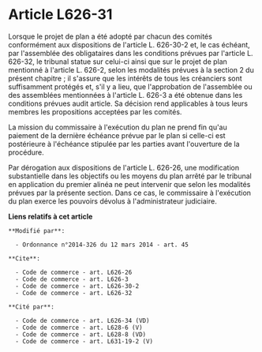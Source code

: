 # Article L626-31

Lorsque le projet de plan a été adopté par chacun des comités conformément aux dispositions de l'article L. 626-30-2 et, le
cas échéant, par l'assemblée des obligataires dans les conditions prévues par l'article L. 626-32, le tribunal statue sur
celui-ci ainsi que sur le projet de plan mentionné à l'article L. 626-2, selon les modalités prévues à la section 2 du
présent chapitre ; il  s'assure que les intérêts de tous les créanciers sont suffisamment protégés et, s'il y a lieu, que
l'approbation de l'assemblée ou des assemblées mentionnées à l'article L. 626-3 a été obtenue dans les conditions prévues
audit article. Sa décision rend applicables à tous leurs membres les propositions acceptées par les comités.

La mission du commissaire à l'exécution du plan ne prend fin qu'au paiement de la dernière échéance prévue par le plan si
celle-ci est postérieure à l'échéance stipulée par les parties avant l'ouverture de la procédure. 

Par dérogation aux dispositions de l'article L. 626-26, une modification substantielle dans les objectifs ou les moyens du
plan arrêté par le tribunal en application du premier alinéa ne peut intervenir que selon les modalités prévues par la
présente section. Dans ce cas, le commissaire à l'exécution du plan exerce les pouvoirs dévolus à l'administrateur
judiciaire.

**Liens relatifs à cet article**

	**Modifié par**:

	  - Ordonnance n°2014-326 du 12 mars 2014 - art. 45

	**Cite**:

	  - Code de commerce - art. L626-26
	  - Code de commerce - art. L626-3
	  - Code de commerce - art. L626-30-2
	  - Code de commerce - art. L626-32

	**Cité par**:

	  - Code de commerce - art. L626-34 (VD)
	  - Code de commerce - art. L628-6 (V)
	  - Code de commerce - art. L628-8 (VD)
	  - Code de commerce - art. L631-19-2 (V)
